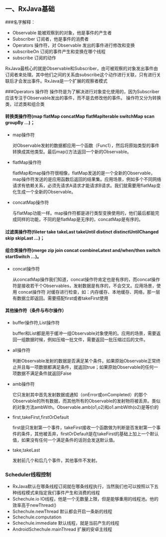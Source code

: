 ## 一、RxJava基础

###名字解释：
* Observable 能被观察到的对象，他是事件的产生者
* Subscriber 订阅者，他是事件的消费者
* Operators 操作符，对 Observable 发出的事件进行修改和变换
* subscribeOn 订阅的事件产生和变换在哪个线程
* subscribe 订阅的动作

 RxJava最核心的就是Observable和Subscriber，由可被观察的对象发出事件由订阅者来处理。其中他们之间的关系由subscribe这个动作进行关联，只有进行关联后才会发出事件。RxJava是一个扩展的观察者模式

###Operators 操作符
操作符是为了解决进行对象变化使用的，因为Subscriber应该专注于Observable发出的事件，而不是去修改他的事件。
操作符又分为转换类，过滤类和组合类

#### 转换类操作符(map flatMap concatMap flatMapIterable switchMap scan groupBy ...)；

* map操作符

     对Observable发射的数据都应用一个函数（Func1），然后将原始类型的事件转换成其他类型。最后map()方法返回一个新的Observable。

* flatMap操作符

     flatMap和map操作符很相像，flatMap发送的是一个全新的Observable，map操作符发送的是应用函数后返回的结果集。应用场景，例如多个不同网络请求有依赖关系，必须先请求A请求才能请求B请求。我们就需要用flatMap变化生成一个全新的Observable。

* concatMap操作符

     与flatMap功能一样。map操作符都是进行类型变换使用的，他们最后都能完成同样的功能，不同的是flatMap是无序的，concatMap是有序的。

#### 过滤类操作符(fileter take takeLast takeUntil distinct distinctUntilChanged skip skipLast ...)；


####  组合类操作符(merge zip join concat combineLatest and/when/then switch startSwitch ...)。

* concat操作符

     从concatMap操作我们知道，concat操作符肯定也是有序的，而concat操作符是接收若干个Observables，发射数据是有序的，不会交叉。应用场景，使用 concat操作符 对缓存进行检查，如：内存缓存、本地缓存、网络，那一层有数据立即返回。需要搭配first或者takeFirst使用

#### 其他操作符（条件与布尔操作）

* buffer操作符,List操作符

     buffer和List都是用于缓冲一组Observable对象使用的。应用的场景，需要返回一组数据时候，例如压缩一批文件，需要返回一批压缩过后的文件。

* all操作符

     判断Observable发射的数据是否满足某个条件。如果原始Observable正常终止并且每一项数据都满足条件，就返回true；如果原始Observable的任何一项数据不满足条件就返回False

* amb操作符

     它只发射其中首先发射数据或通知（onError或onCompleted）的那个Observable的所有数据，而其他所有的Observable的发射物将被丢弃。类似的对象方法ambWith。Observable.amb(o1,o2)和o1.ambWith(o2)是等价的

* first,takeFirst,firstOrDefault

     first是只发射第一个事件，takeFirst接收一个函数做为判断是否发射第一个事件的条件，其他被丢弃，firstOrDefault是在takeFirst的基础上加上一个默认值，如果没有任何一个满足条件的话则会发送默认值。

* take,takeLast

	发射前几个和后几个事件，其他事件不发射。

### Scheduler线程控制
- RxJava默认在哪条线程订阅就在哪条线程执行，当然我们也可以按照以下五种线程模式来指定我们事件产生和消费的线程
- Schechule.io IO线程，他是一个无数量上限，但是能够重用的线程池。他的效率高于newThread()
- Schechule.newThread 默认都会开启一条新的线程
- Schechule.computation
- Schechule.immediate 默认线程，就是当前产生的线程
- AndroidSchechule.mainThread 扩展的安卓主线程





